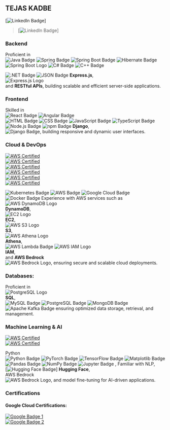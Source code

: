 ## TEJAS KADBE
[![LinkedIn Badge](https://img.shields.io/badge/-LinkedIn%20%28personal%29-3B4252?style=flat&logo=linkedin&logoColor=5E81AC)]
> [![LinkedIn Badge](https://img.shields.io/badge/-LinkedIn%20%28organisation%29-3B4252?style=flat&logo=linkedin&logoColor=5E81AC)]
### **Backend**

Proficient in  
![Java Badge](https://img.shields.io/badge/-Java-3B4252?style=flat&logo=openjdk&logoColor=D08770)
![Spring Badge](https://img.shields.io/badge/-Spring-3B4252?style=flat&logo=spring&logoColor=A3BE8C)
![Spring Boot Badge](https://img.shields.io/badge/-Spring%20Boot-3B4252?style=flat&logo=springboot&logoColor=B48EAD)
![Hibernate Badge](https://img.shields.io/badge/-Hibernate-3B4252?style=flat&logo=hibernate&logoColor=5E81AC)
![Spring Boot Logo](https://upload.wikimedia.org/wikipedia/commons/4/43/Spring_logo_2018.svg)
![C# Badge](https://img.shields.io/badge/-C%23-3B4252?style=flat&logo=sharp&logoColor=88C0D0)
![C++ Badge](https://img.shields.io/badge/-C++-3B4252?style=flat&logo=cplusplus&logoColor=88C0D0)
 
![.NET Badge](https://img.shields.io/badge/-.NET-3B4252?style=flat&logo=dotnet&logoColor=88C0D0)
![JSON Badge](https://img.shields.io/badge/-JSON-3B4252?style=flat&logo=json&logoColor=D08770)
**Express.js**,  
![Express.js Logo](https://upload.wikimedia.org/wikipedia/commons/6/64/Expressjs.png)  
and **RESTful APIs**, building scalable and efficient server-side applications.

### **Frontend**

Skilled in  
![React Badge](https://img.shields.io/badge/-React-3B4252?style=flat&logo=react&logoColor=BF616A)
![Angular Badge](https://img.shields.io/badge/-Angular-3B4252?style=flat&logo=angular&logoColor=81A1C1)  
![HTML Badge](https://img.shields.io/badge/-HTML-3B4252?style=flat&logo=html5&logoColor=D08770)
![CSS Badge](https://img.shields.io/badge/-CSS-3B4252?style=flat&logo=css3&logoColor=81A1C1)
![JavaScript Badge](https://img.shields.io/badge/-JavaScript-3B4252?style=flat&logo=javascript&logoColor=EBCB8B)
![TypeScript Badge](https://img.shields.io/badge/-TypeScript-3B4252?style=flat&logo=typescript&logoColor=EBCB8B)
![Node.js Badge](https://img.shields.io/badge/-Node.js-3B4252?style=flat&logo=node.js&logoColor=A3BE8C)
![npm Badge](https://img.shields.io/badge/-npm-3B4252?style=flat&logo=npm&logoColor=BF616A)
 **Django**,  
![Django Badge](https://img.shields.io/badge/-Django-3B4252?style=flat&logo=django&logoColor=D08770), building responsive and dynamic user interfaces.

### **Cloud & DevOps**

[![AWS Certified](https://images.credly.com/size/150x150/images/5bf37709-4b69-4cdc-9edc-af7b3370d427/image.png)](https://www.credly.com/badges/e8f87d01-9766-491c-a28a-3253a9cc30ff/public_url)  
[![AWS Certified](https://images.credly.com/size/150x150/images/6f135924-7645-4bd2-ab68-3bc0b49c7e27/image.png)](https://www.credly.com/badges/64ec1e30-a67a-481b-b2ce-0c78454e5568/public_url)  
[![AWS Certified](https://images.credly.com/size/150x150/images/979e42e2-1d32-4d21-97ea-53d991ea50fb/image.png)](https://www.credly.com/badges/9eafa5b1-9cd3-4039-9f34-9c5173728200/public_url)  
[![AWS Certified](https://images.credly.com/size/150x150/images/80845928-d1f8-4549-ae9d-27676fba897e/image.png)](https://www.credly.com/badges/141739a5-641b-45fa-bd5e-81cb06aedc16/public_url)  
[![AWS Certified](https://images.credly.com/size/150x150/images/01c3b0d4-a225-483b-a762-460473658c1a/image.png)](https://www.credly.com/badges/27c68838-fba9-4e59-9d4c-b77c5f784e78)  
[![AWS Certified](https://images.credly.com/size/150x150/images/9358115e-ead7-47c2-91e2-165b6a650a1b/image.png)](https://www.credly.com/badges/db00443a-97ef-4bd2-8fb1-f19ffc1fbe23/public_u5)

![Kubernetes Badge](https://img.shields.io/badge/-Kubernetes-3B4252?style=flat&logo=kubernetes&logoColor=5E81AC)
 ![AWS Badge](https://img.shields.io/badge/-AWS-3B4252?style=flat&logo=amazonwebservices&logoColor=D08770)
![Google Cloud Badge](https://img.shields.io/badge/-Google%20Cloud-3B4252?style=flat&logo=googlecloud&logoColor=BF616A)
![Docker Badge](https://img.shields.io/badge/-Docker-3B4252?style=flat&logo=docker&logoColor=B48EAD)
Experience with AWS services such as  
![AWS DynamoDB Logo](https://upload.wikimedia.org/wikipedia/commons/6/6e/Amazon_DynamoDB_logo.svg)  
**DynamoDB**,  
![EC2 Logo](https://upload.wikimedia.org/wikipedia/commons/a/a9/Amazon_Elastic_Compute_Cloud_logo.svg)  
**EC2**,  
![AWS S3 Logo](https://upload.wikimedia.org/wikipedia/commons/a/a2/Amazon_S3_logo.svg)  
**S3**,  
![AWS Athena Logo](https://upload.wikimedia.org/wikipedia/commons/e/ed/Amazon_Athena_logo.svg)  
**Athena**,  
![AWS Lambda Badge](https://img.shields.io/badge/-AWS%20Lambda-3B4252?style=flat&logo=awslambda&logoColor=A3BE8C) 
![AWS IAM Logo](https://upload.wikimedia.org/wikipedia/commons/a/a1/Amazon_IAM_logo.svg)  
**IAM**,  
and **AWS Bedrock**  
![AWS Bedrock Logo](https://upload.wikimedia.org/wikipedia/commons/e/ef/AWS_Bedrock_logo.svg), ensuring secure and scalable cloud deployments.

### **Databases:**

Proficient in  
![PostgreSQL Logo](https://upload.wikimedia.org/wikipedia/commons/a/a4/Postgresql_elephant.svg)  
**SQL**,  
![MySQL Badge](https://img.shields.io/badge/-MySQL-3B4252?style=flat&logo=mysql&logoColor=88C0D0)
![PostgreSQL Badge](https://img.shields.io/badge/-PostgreSQL-3B4252?style=flat&logo=postgresql&logoColor=81A1C1)
![MongoDB Badge](https://img.shields.io/badge/-MongoDB-3B4252?style=flat&logo=mongodb&logoColor=D08770)  
![Apache Kafka Badge](https://img.shields.io/badge/-Apache%20Kafka-3B4252?style=flat&logo=apachekafka&logoColor=B48EAD) ensuring optimized data storage, retrieval, and management.

### **Machine Learning & AI**

[![AWS Certified](https://images.credly.com/size/150x150/images/51984979-f759-49f0-8bb3-5310d364fdbe/image.png)](https://www.credly.com/badges/8eb3afa4-afee-4d01-9703-91af38ee5128/public_url)  
[![AWS Certified](https://images.credly.com/size/150x150/images/4b68a030-53d0-414b-be57-b1837bc3b3e6/image.png)](https://www.credly.com/badges/f6c568e0-856e-44bb-842d-2e6efb561c21)  

Python  
![Python Badge](https://img.shields.io/badge/-Python-3B4252?style=flat&logo=python&logoColor=EBCB8B) 
![PyTorch Badge](https://img.shields.io/badge/-PyTorch-3B4252?style=flat&logo=pytorch&logoColor=BF616A)
![TensorFlow Badge](https://img.shields.io/badge/-TensorFlow-3B4252?style=flat&logo=tensorflow&logoColor=D08770)
![Matplotlib Badge](https://img.shields.io/badge/-Matplotlib-3B4252?style=flat&logo=matplotlib&logoColor=88C0D0)
![Pandas Badge](https://img.shields.io/badge/-Pandas-3B4252?style=flat&logo=pandas&logoColor=B48EAD)
![NumPy Badge](https://img.shields.io/badge/-NumPy-3B4252?style=flat&logo=numpy&logoColor=8FBCBB)
![Jupyter Badge](https://img.shields.io/badge/-Jupyter-3B4252?style=flat&logo=jupyter&logoColor=D08770)
, Familiar with NLP,  
[![Hugging Face Badge](https://img.shields.io/badge/-Hugging%20Face-3B4252?style=flat&logo=huggingface&logoColor=EBCB8B)]
**Hugging Face**,  
AWS Bedrock  
![AWS Bedrock Logo](https://upload.wikimedia.org/wikipedia/commons/e/ef/AWS_Bedrock_logo.svg), and model fine-tuning for AI-driven applications.

### **Certifications**

#### Google Cloud Certifications:
[![Google Badge 1](https://cdn.qwiklabs.com/vtEM4QeUkkcddAboA1EWYsjoF0vzkyigxksUFisMQU8%3D)](https://www.cloudskillsboost.google/public_profiles/df3879e7-41d6-4df7-89ae-a0d5ea594fa0/badges/9316218)  
[![Google Badge 2](https://cdn.qwiklabs.com/jpRPgA0zsA4IAeGiNnyLMTetPX15Tj77yUcUD4Ro5YM%3D)](https://www.cloudskillsboost.google/public_profiles/df3879e7-41d6-4df7-89ae-a0d5ea594fa0/badges/9308905)  


<!--
**tejaskadbe/tejaskadbe** is a ✨ _special_ ✨ repository because its `README.md` (this file) appears on your GitHub profile.

Here are some ideas to get you started:

- 🔭 I’m currently working on ...
- 🌱 I’m currently learning ...
- 👯 I’m looking to collaborate on ...
- 🤔 I’m looking for help with ...
- 💬 Ask me about ...
- 📫 How to reach me: ...
- 😄 Pronouns: ...
- ⚡ Fun fact: ...
-->
